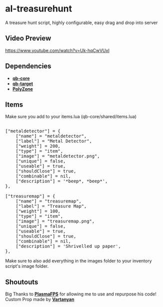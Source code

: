 # al-treasurehunt


A treasure hunt script, highly configurable, easy drag and drop into server

## Video Preview
https://www.youtube.com/watch?v=Uk-hqCwVUxI

## Dependencies
- <a href="https://github.com/qbcore-framework/qb-core">**qb-core**</a>
- <a href="https://github.com/BerkieBb/qb-target">**qb-target**</a>
- <a href="https://github.com/mkafrin/PolyZone">**PolyZone**</a>

## Items
Make sure you add to your items.lua (qb-core/shared/items.lua)
<pre>

["metaldetector"] = {
    ["name"] = "metaldetector",
    ["label"] = "Metal Detector",
    ["weight"] = 200,
    ["type"] = "item",
    ["image"] = "metaldetector.png",
    ["unique"] = false,
    ["useable"] = true,
    ["shouldClose"] = true,
    ["combinable"] = nil,
    ["description"] = '*beep*, *beep*',
},

["treasuremap"] = {
    ["name"] = "treasuremap",
    ["label"] = "Treasure Map",
    ["weight"] = 100,
    ["type"] = "item",
    ["image"] = "treasuremap.png",
    ["unique"] = false,
    ["useable"] = true,
    ["shouldClose"] = true,
    ["combinable"] = nil,
    ["description"] = 'Shrivelled up paper',
},
</pre>

Make sure to also add everything in the images folder to your inventory script's image folder.

## Shoutouts
Big Thanks to <a href ="https://github.com/plasmaFPS">**PlasmaFPS**</a> for allowing me to use and repurpose his code!
Custom Prop made by <a href="https://www.turbosquid.com/3d-models/3d-metal-detector/1138741">**Vartanyan**</a>
